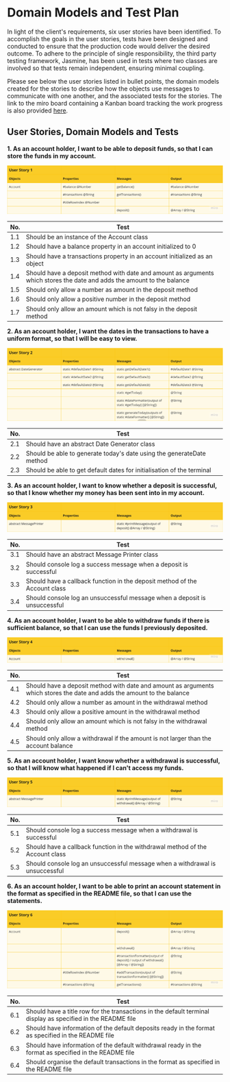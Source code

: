 # Domain Models and Test Plan

In light of the client's requirements, six user stories have been identified. To accomplish the goals in the user stories, tests have been designed and conducted to ensure that the production code would deliver the desired outcome. To adhere to the principle of single responsibility, the third party testing framework, Jasmine, has been used in tests where two classes are involved so that tests remain independent, ensuring minimal coupling.

Please see below the user stories listed in bullet points, the domain models created for the stories to describe how the objects use messages to communicate with one another, and the associated tests for the stories. The link to the miro board containing a Kanban board tracking the work progress is also provided [here](https://miro.com/app/board/uXjVKPOIEGE=/?moveToWidget=3458764587028545753&cot=14).

## User Stories, Domain Models and Tests

**1. As an account holder, I want to be able to deposit funds, so that I can store the funds in my account.**

![Domain Model for User Story 1](image-dm1.png)

| No. | Test                                                                                                                    |
| --- | ----------------------------------------------------------------------------------------------------------------------- |
| 1.1 | Should be an instance of the Account class                                                                              |
| 1.2 | Should have a balance property in an account initialized to 0                                                           |
| 1.3 | Should have a transactions property in an account initialized as an object                                              |
| 1.4 | Should have a deposit method with date and amount as arguments which stores the date and adds the amount to the balance |
| 1.5 | Should only allow a number as amount in the deposit method                                                              |
| 1.6 | Should only allow a positive number in the deposit method                                                               |
| 1.7 | Should only allow an amount which is not falsy in the deposit method                                                    |


**2. As an account holder, I want the dates in the transactions to have a uniform format, so that I will be easy to view.**

![Domain Model for User Story 2](image-dm2.png)

| No. | Test                                                                   |
| --- | ---------------------------------------------------------------------- |
| 2.1 | Should have an abstract Date Generator class                           |
| 2.2 | Should be able to generate today's date using the generateDate method  |
| 2.3 | Should be able to get default dates for initialisation of the terminal |


**3. As an account holder, I want to know whether a deposit is successful, so that I know whether my money has been sent into in my account.**

![Domain Model for User Story 3](image-dm3.png)

| No. | Test                                                                       |
| --- | -------------------------------------------------------------------------- |
| 3.1 | Should have an abstract Message Printer class                              |
| 3.2 | Should console log a success message when a deposit is successful          |
| 3.3 | Should have a callback function in the deposit method of the Account class |
| 3.4 | Should console log an unsuccessful message when a deposit is unsuccessful  |


**4. As an account holder, I want to be able to withdraw funds if there is sufficient balance, so that I can use the funds I previously deposited.**

![Domain Model for User Story 4](image-dm4.png)

| No. | Test                                                                                                                    |
| --- | ----------------------------------------------------------------------------------------------------------------------- |
| 4.1 | Should have a deposit method with date and amount as arguments which stores the date and adds the amount to the balance |
| 4.2 | Should only allow a number as amount in the withdrawal method                                                           |
| 4.3 | Should only allow a positive amount in the withdrawal method                                                            |
| 4.4 | Should only allow an amount which is not falsy in the withdrawal method                                                 |
| 4.5 | Should only allow a withdrawal if the amount is not larger than the account balance                                     |


**5. As an account holder, I want know whether a withdrawal is successful, so that I will know what happened if I can't access my funds.**

![Domain Model for User Story 5](image-dm5.png)

| No. | Test                                                                          |
| --- | ----------------------------------------------------------------------------- |
| 5.1 | Should console log a success message when a withdrawal is successful          |
| 5.2 | Should have a callback function in the withdrawal method of the Account class |
| 5.3 | Should console log an unsuccessful message when a withdrawal is unsuccessful  |


**6. As an account holder, I want to be able to print an account statement in the format as specified in the README file, so that I can use the statements.**

![Domain Model for User Story 6](image-dm6.png)

| No. | Test                                                                                                         |
| --- | ------------------------------------------------------------------------------------------------------------ |
| 6.1 | Should have a title row for the transactions in the default terminal display as specified in the README file |
| 6.2 | Should have information of the default deposits ready in the format as specified in the README file          |
| 6.3 | Should have information of the default withdrawal ready in the format as specified in the README file        |
| 6.4 | Should organise the default transactions in the format as specified in the README file                       |

